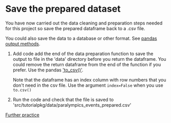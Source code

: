 # Save the prepared dataset

You have now carried out the data cleaning and preparation steps needed for this project so save the prepared
dataframe back to a .csv file.

You could also save the data to a database or other format.
See [pandas output methods](https://pandas.pydata.org/docs/reference/io.html#).

1. Add code add the end of the data preparation function to save the output to file in the 'data' directory before you
   return the dataframe. You could remove the return dataframe from the end of the function if you prefer. Use the
   pandas ['to_csv()'](https://pandas.pydata.org/docs/reference/api/pandas.DataFrame.to_csv.html).

   Note that the dataframe has an index column with row numbers that you don't need in the csv file. Use the
   argument `index=False` when you use `to.csv()`

2. Run the code and check that the file is saved to 'src/tutorialpkg/data/paralympics_events_prepared.csv'

[Further practice](2-10-further-practice.md)